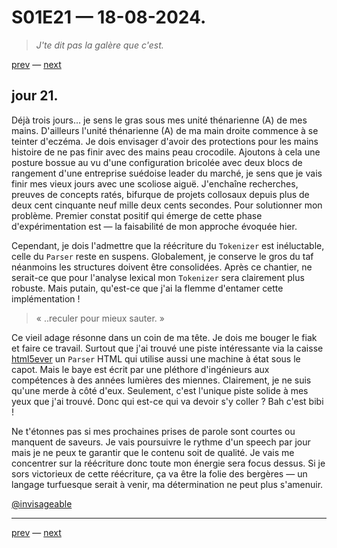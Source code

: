 # S01E21 — 18-08-2024.

> *J'te dit pas la galère que c'est.*

[prev](S01E20-17-08-2024.md) — [next](S01E01-29-07-2024.md)

## jour 21.

Déjà trois jours... je sens le gras sous mes unité thénarienne (A) de mes mains. D'ailleurs l'unité thénarienne (A) de ma main droite commence à se teinter d'eczéma. Je dois envisager d'avoir des protections pour les mains histoire de ne pas finir avec des mains peau crocodile. Ajoutons à cela une posture bossue au vu d'une configuration bricolée avec deux blocs de rangement d'une entreprise suédoise leader du marché, je sens que je vais finir mes vieux jours avec une scoliose aiguë. J'enchaîne recherches, preuves de concepts ratés, bifurque de projets collosaux depuis plus de deux cent cinquante neuf mille deux cents secondes. Pour solutionner mon problème. Premier constat positif qui émerge de cette phase d'expérimentation est — la faisabilité de mon approche évoquée hier.

Cependant, je dois l'admettre que la réécriture du `Tokenizer` est inéluctable, celle du `Parser` reste en suspens. Globalement, je conserve le gros du taf néanmoins les structures doivent être consolidées. Après ce chantier, ne serait-ce que pour l'analyse lexical mon `Tokenizer` sera clairement plus robuste. Mais putain, qu'est-ce que j'ai la flemme d'entamer cette implémentation !

> « ..reculer pour mieux sauter. »

Ce vieil adage résonne dans un coin de ma tête. Je dois me bouger le fiak et faire ce travail. Surtout que j'ai trouvé une piste intéressante via la caisse [html5ever](https://github.com/servo/html5ever) un `Parser` HTML qui utilise aussi une machine à état sous le capot. Mais le baye est écrit par une pléthore d'ingénieurs aux compétences à des années lumières des miennes. Clairement, je ne suis qu'une merde à côté d'eux. Seulement, c'est l'unique piste solide à mes yeux que j'ai trouvé. Donc qui est-ce qui va devoir s'y coller ? Bah c'est bibi !

Ne t'étonnes pas si mes prochaines prises de parole sont courtes ou manquent de saveurs. Je vais poursuivre le rythme d'un speech par jour mais je ne peux te garantir que le contenu soit de qualité. Je vais me concentrer sur la réécriture donc toute mon énergie sera focus dessus. Si je sors victorieux de cette réécriture, ça va être la folie des bergères — un langage turfuesque serait à venir, ma détermination ne peut plus s'amenuir.

[@invisageable](https://twitter.com/invisageable)   

---

[prev](S01E20-17-08-2024.md) — [next](S01E01-29-07-2024.md)   
